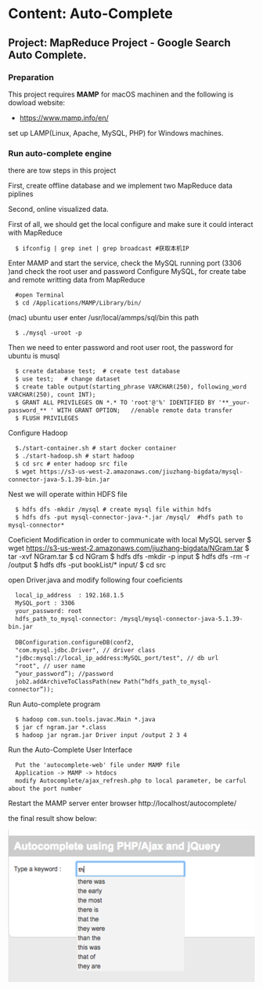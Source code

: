 # Content: Auto-Complete
## Project: MapReduce Project - Google Search Auto Complete.

### Preparation

This project requires **MAMP** for macOS machinen and the following is dowload website:

- https://www.mamp.info/en/

set up LAMP(Linux, Apache, MySQL, PHP) for Windows machines.

### Run auto-complete engine

there are tow steps in this project

 First, create offline database and we implement two MapReduce data piplines  

 Second, online visualized data.
 
 First of all, we should get the local configure and make sure it could interact with MapReduce
 
      $ ifconfig | grep inet | grep broadcast #获取本机IP  

Enter MAMP and start the service, check the MySQL running port (3306 )and check the root user and password
Configure MySQL, for create tabe and remote writting data from MapReduce

      #open Terminal 
      $ cd /Applications/MAMP/Library/bin/ 

(mac) ubuntu user enter /usr/local/ammps/sql/bin this path

      $ ./mysql -uroot -p 
      
Then we need to enter password and root user root, the password for ubuntu is musql

      $ create database test;  # create test database 
      $ use test;   # change dataset
      $ create table output(starting_phrase VARCHAR(250), following_word VARCHAR(250), count INT); 
      $ GRANT ALL PRIVILEGES ON *.* TO 'root'@'%' IDENTIFIED BY '**_your-password_** ' WITH GRANT OPTION;   //enable remote data transfer
      $ FLUSH PRIVILEGES
      
Configure Hadoop

      $./start-container.sh # start docker container
      $ ./start-hadoop.sh # start hadoop
      $ cd src # enter hadoop src file
      $ wget https://s3-us-west-2.amazonaws.com/jiuzhang-bigdata/mysql-connector-java-5.1.39-bin.jar
      
Nest we will operate within HDFS file

      $ hdfs dfs -mkdir /mysql # create mysql file within hdfs
      $ hdfs dfs -put mysql-connector-java-*.jar /mysql/  #hdfs path to mysql-connector*
      
Coeficient Modification in order to communicate with local MySQL server
      $ wget  https://s3-us-west-2.amazonaws.com/jiuzhang-bigdata/NGram.tar
      $ tar -xvf NGram.tar
      $ cd NGram
      $ hdfs dfs -mkdir -p input
      $ hdfs dfs -rm -r /output 
      $ hdfs dfs -put bookList/*  input/ 
      $ cd src

open Driver.java and modify following four coeficients

      local_ip_address  : 192.168.1.5
      MySQL_port : 3306 
      your_password: root
      hdfs_path_to_mysql-connector: /mysql/mysql-connector-java-5.1.39-bin.jar

      DBConfiguration.configureDB(conf2,
      "com.mysql.jdbc.Driver", // driver class
      "jdbc:mysql://local_ip_address:MySQL_port/test", // db url
      "root", // user name
      “your_password”); //password
      job2.addArchiveToClassPath(new Path(“hdfs_path_to_mysql-connector”));
      
Run Auto-complete program
      
      $ hadoop com.sun.tools.javac.Main *.java
      $ jar cf ngram.jar *.class
      $ hadoop jar ngram.jar Driver input /output 2 3 4
      
 Run the Auto-Complete User Interface
 
      Put the 'autocomplete-web' file under MAMP file 
      Application -> MAMP -> htdocs
      modify Autocomplete/ajax_refresh.php to local parameter, be carful about the port number
 
Restart the MAMP server
enter browser http://localhost/autocomplete/

the final result show below:

![alt](img/auto-complete.png)
      
      
